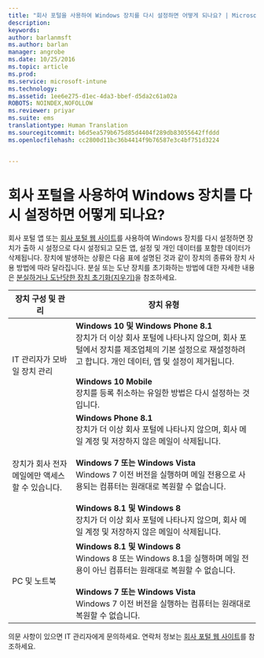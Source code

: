 ```yaml
---
title: "회사 포털을 사용하여 Windows 장치를 다시 설정하면 어떻게 되나요? | Microsoft 문서"
description: 
keywords: 
author: barlanmsft
ms.author: barlan
manager: angrobe
ms.date: 10/25/2016
ms.topic: article
ms.prod: 
ms.service: microsoft-intune
ms.technology: 
ms.assetid: 1ee6e275-d1ec-4da3-bbef-d5da2c61a02a
ROBOTS: NOINDEX,NOFOLLOW
ms.reviewer: priyar
ms.suite: ems
translationtype: Human Translation
ms.sourcegitcommit: b6d5ea579b675d85d4404f289db83055642ffddd
ms.openlocfilehash: cc2800d11bc36b4414f9b76587e3c4bf751d3224


---
```



# <a name="what-happens-if-you-reset-your-windows-device-using-the-company-portal"></a>회사 포털을 사용하여 Windows 장치를 다시 설정하면 어떻게 되나요?

회사 포털 앱 또는 [회사 포털 웹 사이트](reset-your-device-cpwebsite.md)를 사용하여 Windows 장치를 다시 설정하면 장치가 출하 시 설정으로 다시 설정되고 모든 앱, 설정 및 개인 데이터를 포함한 데이터가 삭제됩니다. 장치에 발생하는 상황은 다음 표에 설명된 것과 같이 장치의 종류와 장치 사용 방법에 따라 달라집니다. 분실 또는 도난 장치를 초기화하는 방법에 대한 자세한 내용은 [분실하거나 도난당한 장치 초기화(지우기)](reset-erase-your-lost-or-stolen-device-windows.md)을 참조하세요.

|장치 구성 및 관리|장치 유형|
|---------------------------------------|---------------|
|IT 관리자가 모바일 장치 관리|**Windows 10 및 Windows Phone 8.1**</br>장치가 더 이상 회사 포털에 나타나지 않으며, 회사 포털에서 장치를 제조업체의 기본 설정으로 재설정하려고 합니다. 개인 데이터, 앱 및 설정이 제거됩니다. <br /><br />**Windows 10 Mobile**</br>장치를 등록 취소하는 유일한 방법은 다시 설정하는 것입니다.|
|장치가 회사 전자 메일에만 액세스할 수 있습니다.|**Windows Phone 8.1**<br />장치가 더 이상 회사 포털에 나타나지 않으며, 회사 메일 계정 및 저장하지 않은 메일이 삭제됩니다.<br /><br />**Windows 7 또는 Windows Vista**<br />Windows 7 이전 버전을 실행하며 메일 전용으로 사용되는 컴퓨터는 원래대로 복원할 수 없습니다.<br /><br />**Windows 8.1 및 Windows 8**<br />장치가 더 이상 회사 포털에 나타나지 않으며, 회사 메일 계정 및 저장하지 않은 메일이 삭제됩니다.|
|PC 및 노트북|**Windows 8.1 및 Windows 8**<br />Windows 8 또는 Windows 8.1을 실행하며 메일 전용이 아닌 컴퓨터는 원래대로 복원할 수 없습니다.<br /><br />**Windows 7 또는 Windows Vista**<br />Windows 7 이전 버전을 실행하는 컴퓨터는 원래대로 복원할 수 없습니다.|

의문 사항이 있으면 IT 관리자에게 문의하세요. 연락처 정보는 [회사 포털 웹 사이트](http://portal.manage.microsoft.com)를 참조하세요.



<!--HONumber=Dec16_HO2-->


